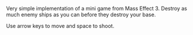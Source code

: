 Very simple implementation of a mini game from Mass Effect 3. Destroy as much enemy ships as you can before they destroy your base.

Use arrow keys to move and space to shoot. 
